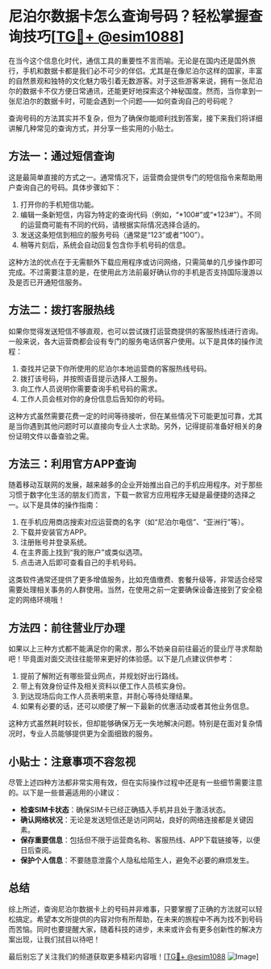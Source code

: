 # 尼泊尔数据卡怎么查询号码？轻松掌握查询技巧[[TG💪+ @esim1088](https://t.me/s/esim1088)]

在当今这个信息化时代，通信工具的重要性不言而喻。无论是在国内还是国外旅行，手机和数据卡都是我们必不可少的伴侣。尤其是在像尼泊尔这样的国家，丰富的自然景观和独特的文化魅力吸引着无数游客。对于这些游客来说，拥有一张尼泊尔的数据卡不仅方便日常通讯，还能更好地探索这个神秘国度。然而，当你拿到一张尼泊尔的数据卡时，可能会遇到一个问题——如何查询自己的号码呢？

查询号码的方法其实并不复杂，但为了确保你能顺利找到答案，接下来我们将详细讲解几种常见的查询方式，并分享一些实用的小贴士。

## 方法一：通过短信查询

这是最简单直接的方式之一。通常情况下，运营商会提供专门的短信指令来帮助用户查询自己的号码。具体步骤如下：

1. 打开你的手机短信功能。
2. 编辑一条新短信，内容为特定的查询代码（例如，“*100#”或“*123#”）。不同的运营商可能有不同的代码，请根据实际情况选择合适的。
3. 发送这条短信到相应的服务号码（通常是“123”或者“100”）。
4. 稍等片刻后，系统会自动回复包含你手机号码的信息。

这种方法的优点在于无需额外下载应用程序或访问网络，只需简单的几步操作即可完成。不过需要注意的是，在使用此方法前最好确认你的手机是否支持国际漫游以及是否已开通短信服务。

## 方法二：拨打客服热线

如果你觉得发送短信不够直观，也可以尝试拨打运营商提供的客服热线进行咨询。一般来说，各大运营商都会设有专门的服务电话供客户使用。以下是具体的操作流程：

1. 查找并记录下你所使用的尼泊尔本地运营商的客服热线号码。
2. 拨打该号码，并按照语音提示选择人工服务。
3. 向工作人员说明你需要查询手机号码的需求。
4. 工作人员会核对你的身份信息后告知你的号码。

这种方式虽然需要花费一定的时间等待接听，但在某些情况下可能更加可靠，尤其是当你遇到其他问题时可以直接向专业人士求助。另外，记得提前准备好相关的身份证明文件以备查验之需。

## 方法三：利用官方APP查询

随着移动互联网的发展，越来越多的企业开始推出自己的手机应用程序。对于那些习惯于数字化生活的朋友们而言，下载一款官方应用程序无疑是最便捷的选择之一。以下是具体的操作指南：

1. 在手机应用商店搜索对应运营商的名字（如“尼泊尔电信”、“亚洲行”等）。
2. 下载并安装官方APP。
3. 注册账号并登录系统。
4. 在主界面上找到“我的账户”或类似选项。
5. 点击进入后即可查看自己的手机号码。

这类软件通常还提供了更多增值服务，比如充值缴费、套餐升级等，非常适合经常需要处理相关事务的人群使用。当然，在使用之前一定要确保设备连接到了安全稳定的网络环境哦！

## 方法四：前往营业厅办理

如果以上三种方式都不能满足你的需求，那么不妨亲自前往最近的营业厅寻求帮助吧！毕竟面对面交流往往能带来更好的体验感。以下是几点建议供参考：

1. 提前了解附近有哪些营业网点，并规划好出行路线。
2. 带上有效身份证件及相关资料以便工作人员核实身份。
3. 到达现场后向工作人员表明来意，并耐心等待处理结果。
4. 如果有必要的话，还可以顺便了解一下最新的优惠活动或者其他业务信息。

这种方式虽然耗时较长，但却能够确保万无一失地解决问题。特别是在面对复杂情况时，专业人员能够提供更为全面细致的服务。

## 小贴士：注意事项不容忽视

尽管上述四种方法都非常实用有效，但在实际操作过程中还是有一些细节需要注意的。以下是一些普遍适用的小建议：

- **检查SIM卡状态**：确保SIM卡已经正确插入手机并且处于激活状态。
- **确认网络状况**：无论是发送短信还是访问网站，良好的网络连接都是关键因素。
- **保存重要信息**：包括但不限于运营商名称、客服热线、APP下载链接等，以便日后查阅。
- **保护个人信息**：不要随意泄露个人隐私给陌生人，避免不必要的麻烦发生。

## 总结

综上所述，查询尼泊尔数据卡上的号码并非难事，只要掌握了正确的方法就可以轻松搞定。希望本文所提供的内容对你有所帮助，在未来的旅程中不再为找不到号码而苦恼。同时也要提醒大家，随着科技的进步，未来或许会有更多创新性的解决方案出现，让我们拭目以待吧！

最后别忘了关注我们的频道获取更多精彩内容哦！[[TG💪+ @esim1088](https://t.me/s/esim1088) ![Image](https://i.postimg.cc/4NQfJmqS/Snipaste-2025-05-13-00-14-12.png)]